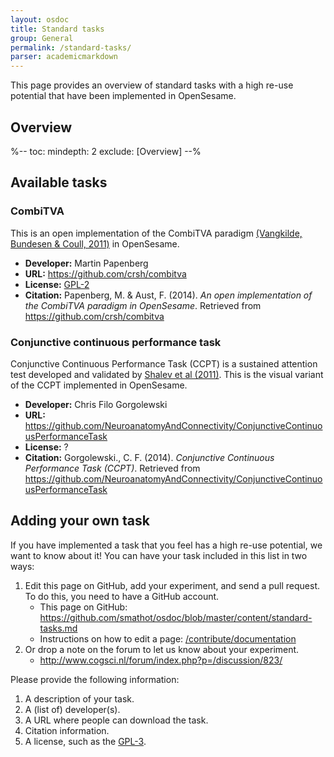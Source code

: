 ```yaml
---
layout: osdoc
title: Standard tasks
group: General
permalink: /standard-tasks/
parser: academicmarkdown
---
```


This page provides an overview of standard tasks with a high re-use potential that have been implemented in OpenSesame.

## Overview

%--
toc:
 mindepth: 2
 exclude: [Overview]
--%

## Available tasks

### CombiTVA

This is an open implementation of the CombiTVA paradigm [(Vangkilde, Bundesen & Coull, 2011)](http://dx.doi.org/10.1007/s00213-011-2361-x) in OpenSesame.

- __Developer:__ Martin Papenberg
- __URL:__ <https://github.com/crsh/combitva>
- __License:__ [GPL-2]
- __Citation:__ Papenberg, M. & Aust, F. (2014). *An open implementation of the CombiTVA paradigm in OpenSesame*. Retrieved from <https://github.com/crsh/combitva>

### Conjunctive continuous performance task

Conjunctive Continuous Performance Task (CCPT) is a sustained attention test developed and validated by [Shalev et al (2011)](http://www.sciencedirect.com/science/article/pii/S002839321100251X). This is the visual variant of the CCPT implemented in OpenSesame.

- __Developer:__ Chris Filo Gorgolewski
- __URL:__ <https://github.com/NeuroanatomyAndConnectivity/ConjunctiveContinuousPerformanceTask>
- __License:__ ?
- __Citation:__ Gorgolewski., C. F. (2014). *Conjunctive Continuous Performance Task (CCPT)*. Retrieved from <https://github.com/NeuroanatomyAndConnectivity/ConjunctiveContinuousPerformanceTask>

## Adding your own task

If you have implemented a task that you feel has a high re-use potential, we want to know about it! You can have your task included in this list in two ways:

1. Edit this page on GitHub, add your experiment, and send a pull request. To do this, you need to have a GitHub account.
	- This page on GitHub: <https://github.com/smathot/osdoc/blob/master/content/standard-tasks.md>
	- Instructions on how to edit a page: [/contribute/documentation](/contribute/documentation)
2. Or drop a note on the forum to let us know about your experiment.
	- <http://www.cogsci.nl/forum/index.php?p=/discussion/823/>

Please provide the following information:

1. A description of your task.
2. A (list of) developer(s).
3. A URL where people can download the task.
4. Citation information.
5. A license, such as the [GPL-3].

[gpl-2]: http://www.gnu.org/licenses/gpl-2.0.html
[gpl-3]: https://www.gnu.org/copyleft/gpl.html

